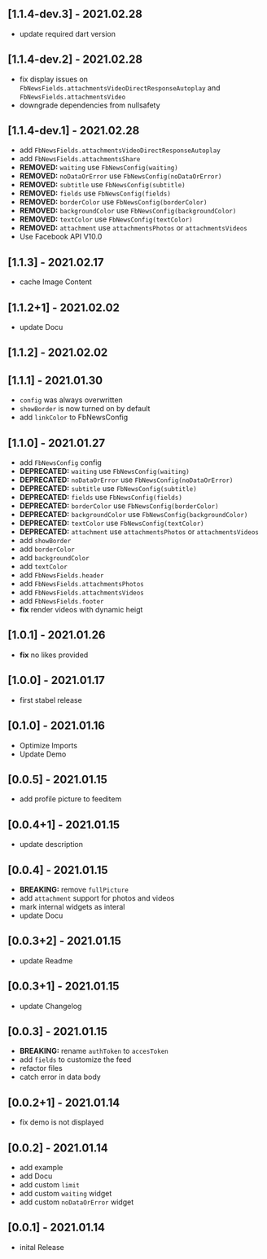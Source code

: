 ## [1.1.4-dev.3] - 2021.02.28
* update required dart version
## [1.1.4-dev.2] - 2021.02.28
* fix display issues on `FbNewsFields.attachmentsVideoDirectResponseAutoplay` and `FbNewsFields.attachmentsVideo`
* downgrade dependencies from nullsafety
## [1.1.4-dev.1] - 2021.02.28
* add `FbNewsFields.attachmentsVideoDirectResponseAutoplay`
* add `FbNewsFields.attachmentsShare`
* **REMOVED:** `waiting` use `FbNewsConfig(waiting)`
* **REMOVED:** `noDataOrError` use `FbNewsConfig(noDataOrError)`
* **REMOVED:** `subtitle` use `FbNewsConfig(subtitle)`
* **REMOVED:** `fields` use `FbNewsConfig(fields)`
* **REMOVED:** `borderColor` use `FbNewsConfig(borderColor)`
* **REMOVED:** `backgroundColor` use `FbNewsConfig(backgroundColor)`
* **REMOVED:** `textColor` use `FbNewsConfig(textColor)`
* **REMOVED:** `attachment` use `attachmentsPhotos` or `attachmentsVideos`
* Use Facebook API V10.0
## [1.1.3] - 2021.02.17
* cache Image Content
## [1.1.2+1] - 2021.02.02
* update Docu
## [1.1.2] - 2021.02.02
## [1.1.1] - 2021.01.30
* `config` was always overwritten
* `showBorder` is now turned on by default
* add `linkColor` to FbNewsConfig 
## [1.1.0] - 2021.01.27
* add `FbNewsConfig` config
* **DEPRECATED:** `waiting` use `FbNewsConfig(waiting)`
* **DEPRECATED:** `noDataOrError` use `FbNewsConfig(noDataOrError)`
* **DEPRECATED:** `subtitle` use `FbNewsConfig(subtitle)`
* **DEPRECATED:** `fields` use `FbNewsConfig(fields)`
* **DEPRECATED:** `borderColor` use `FbNewsConfig(borderColor)`
* **DEPRECATED:** `backgroundColor` use `FbNewsConfig(backgroundColor)`
* **DEPRECATED:** `textColor` use `FbNewsConfig(textColor)`
* **DEPRECATED:** `attachment` use `attachmentsPhotos` or `attachmentsVideos`
* add `showBorder`
* add `borderColor`
* add `backgroundColor`
* add `textColor`
* add `FbNewsFields.header`
* add `FbNewsFields.attachmentsPhotos`
* add `FbNewsFields.attachmentsVideos`
* add `FbNewsFields.footer`
* **fix** render videos with dynamic heigt
## [1.0.1] - 2021.01.26
* **fix** no likes provided 
## [1.0.0] - 2021.01.17
* first stabel release
## [0.1.0] - 2021.01.16
* Optimize Imports
* Update Demo 
## [0.0.5] - 2021.01.15
* add profile picture to feeditem
## [0.0.4+1] - 2021.01.15
* update description
## [0.0.4] - 2021.01.15
* **BREAKING:** remove `fullPicture`
* add `attachment` support for photos and videos
* mark internal widgets as interal
* update Docu
## [0.0.3+2] - 2021.01.15
* update Readme
## [0.0.3+1] - 2021.01.15
* update Changelog
## [0.0.3] - 2021.01.15
* **BREAKING:** rename `authToken` to `accesToken`
* add `fields` to customize the feed
* refactor files
* catch error in data body
## [0.0.2+1] - 2021.01.14
* fix demo is not displayed

## [0.0.2] - 2021.01.14
* add example
* add Docu
* add custom `limit`
* add custom `waiting` widget
* add custom `noDataOrError` widget

## [0.0.1] - 2021.01.14
* inital Release
